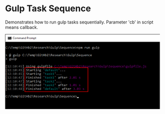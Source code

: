 # Gulp Task Sequence

Demonstrates how to run gulp tasks sequentially. Parameter 'cb' in script means callback.

![alt tag](Doc/Screenshot.png)